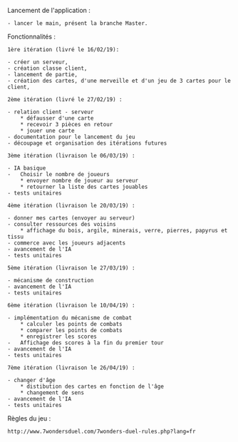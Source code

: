Lancement de l'application :

	- lancer le main, présent la branche Master.
	
Fonctionnalités :

    1ère itération (livré le 16/02/19):

    - créer un serveur,
    - création classe client,
    - lancement de partie,
    - création des cartes, d'une merveille et d'un jeu de 3 cartes pour le client,
    
    2ème itération (livré le 27/02/19) :
    
    - relation client - serveur
        * défausser d'une carte
        * recevoir 3 pièces en retour
        * jouer une carte
    - documentation pour le lancement du jeu
    - découpage et organisation des itérations futures
    
    3ème itération (livraison le 06/03/19) : 
    
    - IA basique
    -   Choisir le nombre de joueurs
        * envoyer nombre de joueur au serveur
        * retourner la liste des cartes jouables
    - tests unitaires
        
    4ème itération (livraison le 20/03/19) :
    
    - donner mes cartes (envoyer au serveur)
    - consulter ressources des voisins
        * affichage du bois, argile, minerais, verre, pierres, papyrus et tissu
    - commerce avec les joueurs adjacents
    - avancement de l'IA
    - tests unitaires
        
    5ème itération (livraison le 27/03/19) :
    
    - mécanisme de construction
    - avancement de l'IA
    - tests unitaires
    
    6ème itération (livraison le 10/04/19) :
    
    - implémentation du mécanisme de combat
        * calculer les points de combats
        * comparer les points de combats
        * enregistrer les scores
    -   Affichage des scores à la fin du premier tour
    - avancement de l'IA
    - tests unitaires
    
    7ème itération (livraison le 26/04/19) :
    
    - changer d'âge
        * distibution des cartes en fonction de l'âge
        * changement de sens
    - avancement de l'IA
    - tests unitaires
    
Règles du jeu : 
   
    http://www.7wondersduel.com/7wonders-duel-rules.php?lang=fr
    
    
    
   
     